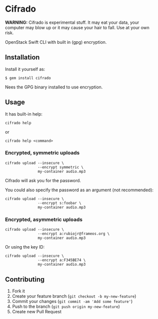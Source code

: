 # Cifrado

**WARNING:** Cifrado is experimental stuff. It may eat your data, your computer may blow up or it may cause your hair to fall. Use at your own risk.

OpenStack Swift CLI with built in (gpg) encryption.

## Installation

Install it yourself as:

    $ gem install cifrado

Nees the GPG binary installed to use encryption.

## Usage

It has built-in help:

    cifrado help

or 

    cifrado help <command>

### Encrypted, symmetric uploads

    cifrado upload --insecure \
                   --encrypt symmetric \
                   my-container audio.mp3

Cifrado will ask you for the password.

You could also specify the password as an argument (not recommended):

    cifrado upload --insecure \
                   --encrypt s:foobar \
                   my-container audio.mp3

### Encrypted, asymmetric uploads

    cifrado upload --insecure \
                   --encrypt a:rubiojr@frameos.org \
                   my-container audio.mp3

Or using the key ID:

    cifrado upload --insecure \
                   --encrypt a:F345BE74 \
                   my-container audio.mp3

## Contributing

1. Fork it
2. Create your feature branch (`git checkout -b my-new-feature`)
3. Commit your changes (`git commit -am 'Add some feature'`)
4. Push to the branch (`git push origin my-new-feature`)
5. Create new Pull Request
